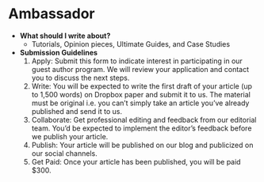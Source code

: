 # Ambassador
- **What should I write about?**
    - Tutorials, Opinion pieces, Ultimate Guides, and Case Studies
- **Submission Guidelines**
  1. Apply: Submit this form to indicate interest in participating in our guest author program. We will review your application and contact you to discuss the next steps.
  2. Write: You will be expected to write the first draft of your article (up to 1,500 words) on Dropbox paper and submit it to us. The material must be original i.e. you can’t simply take an article you’ve already published and send it to us.
  3. Collaborate: Get professional editing and feedback from our editorial team. You’d be expected to implement the editor’s feedback before we publish your article.
  4. Publish: Your article will be published on our blog and publicized on our social channels.
  5. Get Paid: Once your article has been published, you will be paid $300.